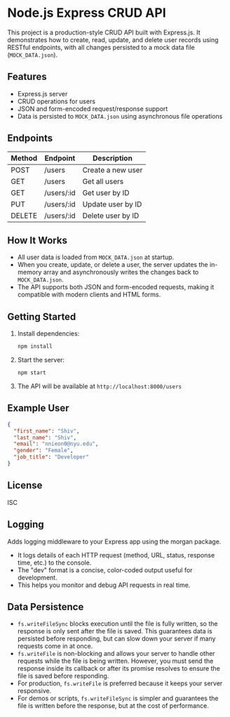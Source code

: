 # Node.js Express CRUD API

This project is a production-style CRUD API built with Express.js. It demonstrates how to create, read, update, and delete user records using RESTful endpoints, with all changes persisted to a mock data file (`MOCK_DATA.json`).

## Features
- Express.js server
- CRUD operations for users
- JSON and form-encoded request/response support
- Data is persisted to `MOCK_DATA.json` using asynchronous file operations

## Endpoints

| Method | Endpoint         | Description           |
|--------|------------------|----------------------|
| POST   | /users           | Create a new user    |
| GET    | /users           | Get all users        |
| GET    | /users/:id       | Get user by ID       |
| PUT    | /users/:id       | Update user by ID    |
| DELETE | /users/:id       | Delete user by ID    |

## How It Works
- All user data is loaded from `MOCK_DATA.json` at startup.
- When you create, update, or delete a user, the server updates the in-memory array and asynchronously writes the changes back to `MOCK_DATA.json`.
- The API supports both JSON and form-encoded requests, making it compatible with modern clients and HTML forms.

## Getting Started

1. Install dependencies:
   ```sh
   npm install
   ```
2. Start the server:
   ```sh
   npm start
   ```
3. The API will be available at `http://localhost:8000/users`

## Example User
```json
{
  "first_name": "Shiv",
  "last_name": "Shiv",
  "email": "nnieon0@nyu.edu",
  "gender": "Female",
  "job_title": "Developer"
}
```

## License
ISC

## Logging

Adds logging middleware to your Express app using the morgan package.

- It logs details of each HTTP request (method, URL, status, response time, etc.) to the console.
- The "dev" format is a concise, color-coded output useful for development.
- This helps you monitor and debug API requests in real time.

## Data Persistence

- `fs.writeFileSync` blocks execution until the file is fully written, so the response is only sent after the file is saved. This guarantees data is persisted before responding, but can slow down your server if many requests come in at once.
- `fs.writeFile` is non-blocking and allows your server to handle other requests while the file is being written. However, you must send the response inside its callback or after its promise resolves to ensure the file is saved before responding.
- For production, `fs.writeFile` is preferred because it keeps your server responsive.
- For demos or scripts, `fs.writeFileSync` is simpler and guarantees the file is written before the response, but at the cost of performance.

